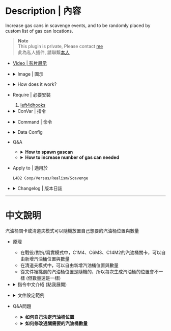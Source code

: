 # Description | 內容
Increase gas cans in scavenge events, and to be randomly placed by custom list of gas can locations.

> __Note__ <br/>
This plugin is private, Please contact [me](https://github.com/fbef0102/Game-Private_Plugin#私人插件列表-private-plugins-list)<br/>
此為私人插件, 請聯繫[本人](https://github.com/fbef0102/Game-Private_Plugin#私人插件列表-private-plugins-list)

* [Video | 影片展示](https://youtu.be/7qUJMo9vUL4)

* <details><summary>Image | 圖示</summary>

	* C1m4
	<br/>![l4d2_remix_gascan_1](image/l4d2_remix_gascan_1.jpg)
	<br/>![l4d2_remix_gascan_4](image/l4d2_remix_gascan_4.jpg)
	<br/>![l4d2_remix_gascan_5](image/l4d2_remix_gascan_5.jpg)

	* C6m3
	<br/>![l4d2_remix_gascan_2](image/l4d2_remix_gascan_2.jpg)

	* C12m2
	<br/>![l4d2_remix_gascan_3](image/l4d2_remix_gascan_3.jpg)
</details>

* <details><summary>How does it work?</summary>

	* In coop/versus/realism mode, C1M4, C6M3, C14M2 map, increase gas cans in scavenge events
	* In scavenge mode, increase gas cans in scavenge events
	* Gascans are randomly placed by custom data, so gas can locations are different every time. (But the total gas cans are still the same)
</details>

* Require | 必要安裝
	1. [left4dhooks](https://forums.alliedmods.net/showthread.php?t=321696)

* <details><summary>ConVar | 指令</summary>

	* cfg/sourcemod/l4d2_remix_gascan.cfg
		```php
		// Determines if gas cans should be scrambled when scavenge events in coop/versus/realism mode.
		l4d2_remix_gascan_scramble_coop "1"

		// Determines if a message should be sent when the gas cans are scrambled in Scavenge mode.
		l4d2_remix_gascan_notify_scavenge "0"

		// Value = How many Gas Cans to spawn from the pool in coop/versus/realism mode by default.
		l4d2_remix_gascan_count_coop "30"

		// Determines if gas cans should be scrambled at the start of a round in Scavenge mode.
		l4d2_remix_gascan_scramble_scavenge "1"

		// Determines if a message should be sent when the gas cans are scrambled in coop/versus/realism mode.
		l4d2_remix_gascan_notify_coop "0"

		// Value = How many Gas Cans to spawn from the pool in Scavenge mode.
		l4d2_remix_gascan_can_count_scavenge "16"
		```
</details>

* <details><summary>Command | 命令</summary>

	* **Enters edit mode to allow changing can locations. (Adm required: ADMFLAG_ROOT)**
		```php
		sm_editcans
		```

	* **Stores the current scavenger can locations into a file. (Adm required: ADMFLAG_ROOT)**
		```php
		sm_savecans
		```

	* **Removes all gas cans. (Adm required: ADMFLAG_ROOT)**
		```php
		sm_removecans
		```

	* **Reloads all gas cans from file. (Adm required: ADMFLAG_ROOT)**
		```php
		sm_reloadcans
		```

	* **Adds a gascan in your current position. (Adm required: ADMFLAG_ROOT)**
		```php
		sm_addcan
		```

	* **Deletes a gascan you are looking at. (Adm required: ADMFLAG_ROOT)**
		```php
		sm_delcan
		```

	* **Enters edit mode to allow changing can locations in scavenge mode. (Adm required: ADMFLAG_ROOT)**
		```php
		sm_editscavengecans
		```

	* **Stores the current scavenger can locations into a file in scavenge mode. (Adm required: ADMFLAG_ROOT)**
		```php
		sm_savescavengecans
		```

	* **Removes all gas cans in scavenge mode. (Adm required: ADMFLAG_ROOT)**
		```php
		sm_removescavengecans
		```

	* **Reloads all gas cans from file in scavenge mode. (Adm required: ADMFLAG_ROOT)**
		```php
		sm_reloadscavengecans
		```

	* **Adds a gascan in your current position in scavenge mode. (Adm required: ADMFLAG_ROOT)**
		```php
		sm_addscavengecan
		```

	* **Deletes a gascan you are looking at in scavenge mode. (Adm required: ADMFLAG_ROOT)**
		```php
		sm_delscavengecan
		```
</details>

* <details><summary>Data Config</summary>

	* data/l4d2_remix_gascan.txt
		```php
		"l4d2_remix_gascan"
		{
			"c1m4_atrium" //Map Name
			{
				"coop" 		"30" // Value = How many Gas Cans to spawn from the pool in coop/versus/realism mode. (-1=Do Nothing in this map, Use cvar "l4d2_remix_gascan_count_coop" if no keyvalue)
				"scavenge" 	"20" // Value = How many Gas Cans to spawn from the pool in Scavenge mode. (-1=Do Nothing in this map, Use cvar "l4d2_remix_gascan_can_count_scavenge" if no keyvalue)
			}
		}
		```
</details>

* Q&A
	* <details><summary><b>How to spawn gascan</b></summary>

		* Coop/Versus/Realism
			* Change mode to coop, go to map 
			* Admin types ```!editcans``` to enters edit mode
			* Type ```!addcan``` to add a gascan in your current position or ```!delcan``` to remove a gascan you are looking at.
			* Type ```!savecans``` to stores all gas can locations into a file.
				* The file would be ```cfg\remix_gascan\coop\xxxxx.txt```
				* xxxxx is map name
			* Edit ```data/l4d2_remix_gascan.txt``` and ```"coop" "XX"``` to dedcide how many Gas Cans to spawn from the file.
			* Restart Map

		* Scavenge
			* Change mode to scavenge, go to map 
			* Admin types ```!editscavengecans``` to enters edit mode
			* Type ```!addscavengecan``` to add a gascan in your current position or ```!sm_delscavengecan``` to remove a gascan you are looking at.
			* Type ```!savescavengecans``` to stores all gas can locations into a file.
				* The file would be ```cfg\remix_gascan\scavenge\xxxxx.txt```
				* xxxxx is map name
			* Edit ```data/l4d2_remix_gascan.txt``` and ```"scavenge" "XX"``` to dedcide how many Gas Cans to spawn from the file.
			* Restart Map
	</details>

	* <details><summary><b>How to increase number of gas can needed</b></summary>

		* Coop/Versus/Realism
			* [C1M4 line 182](scripts/vscripts/c1m4_atrium_finale.nut#L182)
			* [C6M3 line 249](scripts/vscripts/c6m3_port_finale.nut#L249)
			* [C14M2 line 174, 180, 186, 192, 198](scripts/vscripts/c14m2_lighthouse_finale.nut#L174-L198)

		* Scavenge
			* No Clue
	</details>

* Apply to | 適用於
	```
	L4D2 Coop/Versus/Realism/Scavenge
	```

* <details><summary>Changelog | 版本日誌</summary>
	
	```php
	//pvtschlag @ 2010
	//HarryPotter @ 2022-2023
	```
	* v1.0h (2023-5-31)
		* Data Support
		* Remake code, convert code to latest syntax
		* Fix warnings when compiling on SourceMod 1.11.
		* Optimize code and improve performance
		* "coop", "scavenge" files respectively
		* Fixed Edit mode Error

	* v0.0
	    * [Original Plugin By pvtschlag](https://forums.alliedmods.net/showthread.php?t=112096)
</details>

- - - -
# 中文說明
汽油桶關卡或清道夫模式可以隨機放置自己想要的汽油桶位置與數量

* 原理
	* 在戰役/對抗/寫實模式中，C1M4、C6M3、C14M2的汽油桶關卡，可以自由新增汽油桶位置與數量
	* 在清道夫模式中，可以自由新增汽油桶位置與數量
	* 從文件裡挑選的汽油桶位置是隨機的，所以每次生成汽油桶的位置會不一樣 (但數量還是一樣)

* <details><summary>指令中文介紹 (點我展開)</summary>

	* cfg/sourcemod/l4d2_remix_gascan.cfg
		```php
		// 為1時，在戰役/對抗/寫實 模式中打亂汽油桶數量與位置.
		l4d2_remix_gascan_scramble_coop "1"

		// 為1時，在戰役/對抗/寫實 模式中提示訊息.
		l4d2_remix_gascan_notify_coop "0"

		// 在戰役/對抗/寫實 模式中，從文件裡選擇多少個汽油桶生成? (會隨機挑選)
		l4d2_remix_gascan_count_coop "30"

		// 為1時，在清道夫模式中打亂汽油桶數量與位置.
		l4d2_remix_gascan_scramble_scavenge "1"

		// 為1時，在清道夫模式中提示訊息.
		l4d2_remix_gascan_notify_scavenge "0"

		// 在清道夫模式中，從文件裡選擇多少個汽油桶生成? (會隨機挑選)
		l4d2_remix_gascan_can_count_scavenge "16"
		```
</details>

* <details><summary>文件設定範例</summary>

	* data/l4d2_remix_gascan.txt
		```php
		"l4d2_remix_gascan"
		{
			"c1m4_atrium" //地圖名
			{
				"coop" 		"30" // 在戰役/對抗/寫實模式中，從文件挑選汽油桶生成的數量. (-1=在這張地圖關閉插件，如果沒有寫此行，預設使用指令l4d2_remix_gascan_count_coop)
				"scavenge" 	"20" // 在清道夫模式中，從文件挑選汽油桶生成的數量. (-1=在這張地圖關閉插件，如果沒有寫此行，預設使用指令l4d2_remix_gascan_can_count_scavenge)
			}
		}
		```
</details>

* Q&A問題
	* <details><summary><b>如何自己決定汽油桶位置</b></summary>

		* 戰役/對抗/寫實
			* 遊戲模式換成戰役，然後切換地圖
			* 管理員輸入 ```!editcans```進入編輯模式
			* 輸入 ```!addcan``` 在準星上新增汽油桶 或 輸入```!delcan``` 刪除準星指向的汽油桶
			* 輸入 ```!savecans``` 儲存所有的汽油桶至文件檔案
				* 文件檔案位於 ```cfg\remix_gascan\coop\xxxxx.txt```
				* xxxxx 是地圖名
			* 編輯文件 ```data/l4d2_remix_gascan.txt``` 寫下 ```"coop" "XX"``` 自行決定要生成的數量
			* 重啟地圖

		* 清道夫
			* 遊戲模式換成清道夫，然後切換地圖
			* 管理員輸入 ```!editscavengecans```進入編輯模式
			* 輸入 ```!addscavengecan``` 在準星上新增汽油桶 或 輸入```!delscavengecan``` 刪除準星指向的汽油桶
			* 輸入 ```!savescavengecans``` 儲存所有的汽油桶至文件檔案
				* 文件檔案位於 ```cfg\remix_gascan\scavenge\xxxxx.txt```
				* xxxxx 是地圖名
			* 編輯文件 ```data/l4d2_remix_gascan.txt``` 寫下 ```"scavenge" "XX"``` 自行決定要生成的數量
			* 重啟地圖
	</details>

	* <details><summary><b>如何修改通關需要的汽油桶數量</b></summary>

		* 戰役/對抗/寫實
			* [C1M4 行 182](scripts/vscripts/c1m4_atrium_finale.nut#L182)
			* [C6M3 行 249](scripts/vscripts/c6m3_port_finale.nut#L249)
			* [C14M2 行 174, 180, 186, 192, 198](scripts/vscripts/c14m2_lighthouse_finale.nut#L174-L198)

		* 清道夫
			* 不知道
	</details>